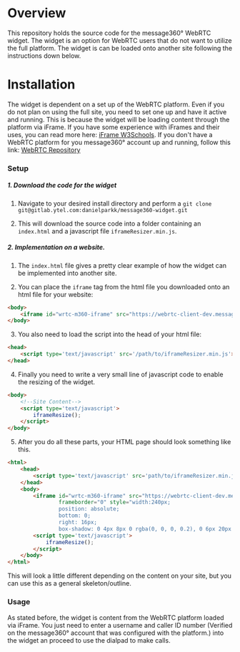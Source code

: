 # **Overview**
This repository holds the source code for the message360° WebRTC widget. The widget is an option for WebRTC users that do not want to utilize the full platform. 
The widget is can be loaded onto another site following the instructions down below.

# **Installation**
The widget is dependent on a set up of the WebRTC platform. Even if you do not plan on using the full site, you need to set one up and have it active and running.
This is because the widget will be loading content through the platform via iFrame. If you have some experience with iFrames and their uses, you can read more here: [iFrame W3Schools](http://www.w3schools.com/html/html_iframe.asp).
If you don't have a WebRTC platform for you message360° account up and running, follow this link: [WebRTC Repository](https://github.com/danielpark-ytel/message360-webrtc)

### **Setup**
##### 1. Download the code for the widget
1. Navigate to your desired install directory and perform a `git clone git@gitlab.ytel.com:danielparkk/message360-widget.git`

2. This will download the source code into a folder containing an `index.html` and a javascript file `iframeResizer.min.js`.

##### 2. Implementation on a website.
1. The `index.html` file gives a pretty clear example of how the widget can be implemented into another site.

2. You can place the `iframe` tag from the html file you downloaded onto an html file for your website:
```html
<body>
    <iframe id="wrtc-m360-iframe" src="https://webrtc-client-dev.message360.com/widget.html" scrolling="no" frameborder="0" style="width:240px;position: absolute;bottom: 0;right: 16px; box-shadow: 0 4px 8px 0 rgba(0, 0, 0, 0.2), 0 6px 20px 0 rgba(0, 0, 0, 0.19);"></iframe>
</body>
```

3. You also need to load the script into the head of your html file:
```html
<head>
    <script type='text/javascript' src='/path/to/iframeResizer.min.js'></script>
</head>
```

4. Finally you need to write a very small line of javascript code to enable the resizing of the widget.
```html
<body>
    <!--Site Content-->
    <script type='text/javascript'>
        iframeResize();
    </script>
</body>
```

5. After you do all these parts, your HTML page should look something like this.
```html
<html>
    <head>
        <script type='text/javascript' src='path/to/iframeResizer.min.js'></script>
    </head>
    <body>
        <iframe id="wrtc-m360-iframe" src="https://webrtc-client-dev.message360.com/widget.html" scrolling="no"
                frameborder="0" style="width:240px;
                position: absolute;
                bottom: 0;
                right: 16px;
                box-shadow: 0 4px 8px 0 rgba(0, 0, 0, 0.2), 0 6px 20px 0 rgba(0, 0, 0, 0.19);"></iframe>
        <script type='text/javascript'>
            iframeResize();
        </script>
    </body>
</html>
```
This will look a little different depending on the content on your site, but you can use this as a general skeleton/outline.

### **Usage**
As stated before, the widget is content from the WebRTC platform loaded via iFrame.
You just need to enter a username and caller ID number (Verified on the message360° account that was configured with the platform.) into the widget an proceed to use the dialpad to make calls.
